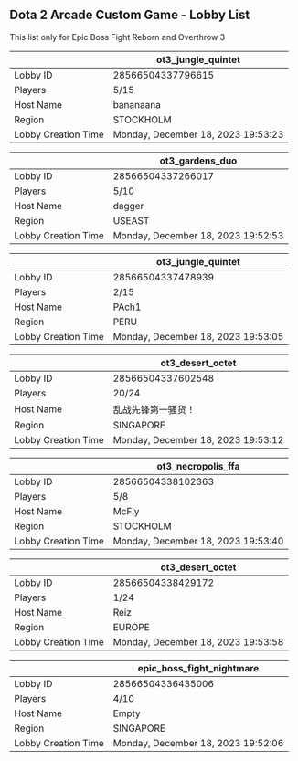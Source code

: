 ## Dota 2 Arcade Custom Game - Lobby List

This list only for Epic Boss Fight Reborn and Overthrow 3

|  | ot3_jungle_quintet |
| ------ | ------ |
| Lobby ID | 28566504337796615 |
| Players | 5/15 |
| Host Name | bananaana |
| Region | STOCKHOLM |
| Lobby Creation Time | Monday, December 18, 2023 19:53:23 |


|  | ot3_gardens_duo |
| ------ | ------ |
| Lobby ID | 28566504337266017 |
| Players | 5/10 |
| Host Name | dagger |
| Region | USEAST |
| Lobby Creation Time | Monday, December 18, 2023 19:52:53 |


|  | ot3_jungle_quintet |
| ------ | ------ |
| Lobby ID | 28566504337478939 |
| Players | 2/15 |
| Host Name | PAch1 |
| Region | PERU |
| Lobby Creation Time | Monday, December 18, 2023 19:53:05 |


|  | ot3_desert_octet |
| ------ | ------ |
| Lobby ID | 28566504337602548 |
| Players | 20/24 |
| Host Name | 乱战先锋第一骚货！ |
| Region | SINGAPORE |
| Lobby Creation Time | Monday, December 18, 2023 19:53:12 |


|  | ot3_necropolis_ffa |
| ------ | ------ |
| Lobby ID | 28566504338102363 |
| Players | 5/8 |
| Host Name | McFly |
| Region | STOCKHOLM |
| Lobby Creation Time | Monday, December 18, 2023 19:53:40 |


|  | ot3_desert_octet |
| ------ | ------ |
| Lobby ID | 28566504338429172 |
| Players | 1/24 |
| Host Name | Reiz |
| Region | EUROPE |
| Lobby Creation Time | Monday, December 18, 2023 19:53:58 |


|  | epic_boss_fight_nightmare |
| ------ | ------ |
| Lobby ID | 28566504336435006 |
| Players | 4/10 |
| Host Name | Empty |
| Region | SINGAPORE |
| Lobby Creation Time | Monday, December 18, 2023 19:52:06 |


